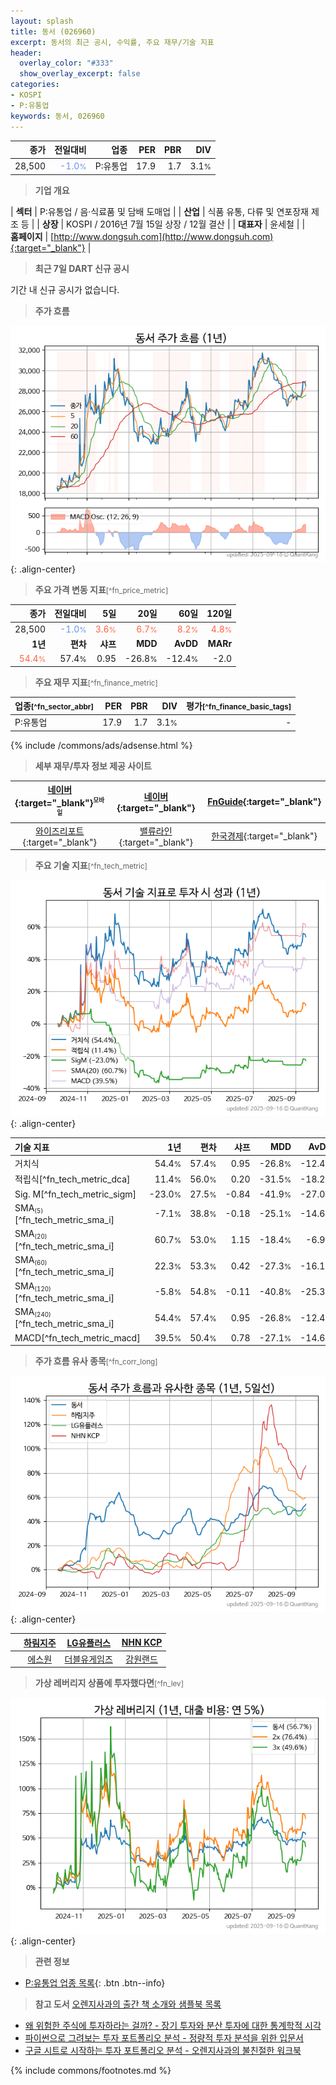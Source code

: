 ```yaml
---
layout: splash
title: 동서 (026960)
excerpt: 동서의 최근 공시, 수익률, 주요 재무/기술 지표
header:
  overlay_color: "#333"
  show_overlay_excerpt: false
categories:
- KOSPI
- P:유통업
keywords: 동서, 026960
---
```


| **종가** | **전일대비** | **업종** | **PER** | **PBR** | **DIV** |
| -------: | -----------: | -------: | ------: | ------: | ------: |
| 28,500 | <span style="color: cornflowerblue">-1.0<small>%</small></span> | P:유통업 | 17.9 | 1.7 | 3.1<small>%</small> |

<!-- more -->


> **기업 개요**<a id="company"></a>

| <span style="white-space:nowrap;">**섹터**</span> | P:유통업 / 음·식료품 및 담배 도매업 |
| <span style="white-space:nowrap;">**산업**</span> | 식품 유통, 다류 및 연포장재 제조 등 |
| <span style="white-space:nowrap;">**상장**</span> | KOSPI / 2016년 7월 15일 상장 / 12월 결산 |
| <span style="white-space:nowrap;">**대표자**</span> | 윤세철 |
| <span style="white-space:nowrap;">**홈페이지**</span> | [http://www.dongsuh.com](http://www.dongsuh.com){:target="_blank"} |


> **최근 7일 DART 신규 공시**<a id="dart"></a>

기간 내 신규 공시가 없습니다.


> **주가 흐름**<a id="price"></a>

![026960](/stock/images/026960.png){: .align-center}


> **주요 가격 변동 지표**<small>[^fn_price_metric]</small>

| **종가** | **전일대비** | **5일** | **20일** | **60일** | **120일** |
| -------: | -----------: | ------: | -------: | -------: | --------: |
| 28,500 | <span style="color: cornflowerblue">-1.0<small>%</small></span> | <span style="color: tomato">3.6<small>%</small></span> | <span style="color: tomato">6.7<small>%</small></span> | <span style="color: tomato">8.2<small>%</small></span> | <span style="color: tomato">4.8<small>%</small></span> |
| **1년** | **편차** | **샤프** | **MDD** | **AvDD** | **MARr** |
| <span style="color: tomato">54.4<small>%</small></span> | 57.4<small>%</small> | 0.95 | -26.8<small>%</small> | -12.4<small>%</small> | -2.0 |


> **주요 재무 지표**<small>[^fn_finance_metric]</small>

| **업종**<small>[^fn_sector_abbr]</small> | **PER** | **PBR** | **DIV** | **평가**<small>[^fn_finance_basic_tags]</small> |
| :--------------------------------------- | ------: | ------: | ------: | ----------------------------------------------: |
| P:유통업 | 17.9 | 1.7 | 3.1<small>%</small> | - |



{% include /commons/ads/adsense.html %}

> **세부 재무/투자 정보 제공 사이트**

| [네이버](https://m.stock.naver.com/domestic/stock/026960/finance/summary){:target="_blank"}<sup><small>모바일</small></sup> | [네이버](https://finance.naver.com/item/coinfo.naver?code=026960){:target="_blank"} | [FnGuide](https://comp.fnguide.com/SVO2/ASP/SVD_Invest.asp?gicode=A026960&MenuYn=Y){:target="_blank"} |
| :---: | :---: | :---: |
| [와이즈리포트](https://comp.wisereport.co.kr/company/c1040001.aspx?cmp_cd=026960){:target="_blank"} | [밸류라인](https://www.valueline.co.kr/finance/summary/026960){:target="_blank"} | [한국경제](https://markets.hankyung.com/stock/026960/financial-summary){:target="_blank"} |


> **주요 기술 지표**<small>[^fn_tech_metric]</small>


![026960](/stock/images/026960_tech.png){: .align-center}

| **기술 지표** | **1년** | **편차** | **샤프** | **MDD** | **AvDD** |
| :------------ | ------: | -----------: | -------: | ------: | -------: |
| 거치식 | 54.4<small>%</small> | 57.4<small>%</small> | 0.95 | -26.8<small>%</small> | -12.4<small>%</small> |
| 적립식[^fn_tech_metric_dca] | 11.4<small>%</small> | 56.0<small>%</small> | 0.20 | -31.5<small>%</small> | -18.2<small>%</small> |
| Sig. M[^fn_tech_metric_sigm] | -23.0<small>%</small> | 27.5<small>%</small> | -0.84 | -41.9<small>%</small> | -27.0<small>%</small> |
| SMA<small><sub>(5)</sub></small>[^fn_tech_metric_sma_i] | -7.1<small>%</small> | 38.8<small>%</small> | -0.18 | -25.1<small>%</small> | -14.6<small>%</small> |
| SMA<small><sub>(20)</sub></small>[^fn_tech_metric_sma_i] | 60.7<small>%</small> | 53.0<small>%</small> | 1.15 | -18.4<small>%</small> | -6.9<small>%</small> |
| SMA<small><sub>(60)</sub></small>[^fn_tech_metric_sma_i] | 22.3<small>%</small> | 53.3<small>%</small> | 0.42 | -27.3<small>%</small> | -16.1<small>%</small> |
| SMA<small><sub>(120)</sub></small>[^fn_tech_metric_sma_i] | -5.8<small>%</small> | 54.8<small>%</small> | -0.11 | -40.8<small>%</small> | -25.3<small>%</small> |
| SMA<small><sub>(240)</sub></small>[^fn_tech_metric_sma_i] | 54.4<small>%</small> | 57.4<small>%</small> | 0.95 | -26.8<small>%</small> | -12.4<small>%</small> |
| MACD[^fn_tech_metric_macd] | 39.5<small>%</small> | 50.4<small>%</small> | 0.78 | -27.1<small>%</small> | -14.6<small>%</small> |


> **주가 흐름 유사 종목**<a id="corr"></a><small>[^fn_corr_long]</small>

![026960](/stock/images/026960_corr.png){: .align-center}

|       | [하림지주](/003380/) | [LG유플러스](/032640/) | [NHN KCP](/060250/) |
| :---: | :------------------------------------: | :------------------------------------: | :------------------------------------: |
|       | [에스원](/012750/) | [더블유게임즈](/192080/) | [강원랜드](/035250/) |


> **가상 레버리지 상품에 투자했다면**<a id="2x"></a><small>[^fn_lev]</small>

![026960](/stock/images/026960_2x.png){: .align-center}


> **관련 정보**

- [P:유통업 업종 목록](/stats/sector/kospi_업종_유통업_종목/){: .btn .btn--info}

> **참고 도서** [오렌지사과의 출간 책 소개와 샘플북 목록](https://kongdori.tistory.com/691)

- [왜 위험한 주식에 투자하라는 걸까? - 장기 투자와 분산 투자에 대한 통계학적 시각](https://kongdori.tistory.com/421)
- [파이썬으로 그려보는 투자 포트폴리오 분석  - 정량적 투자 분석을 위한 입문서](https://kongdori.tistory.com/643)
- [구글 시트로 시작하는 투자 포트폴리오 분석 - 오렌지사과의 불친절한 워크북](https://kongdori.tistory.com/449)


{% include commons/footnotes.md %}